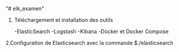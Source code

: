 "# elk_examen" 


1. Téléchargement et installation des outils

   -ElasticSearch
   -Logstash
   -Kibana
   -Docker et Docker Compose 
   
2.Configuration de Elasticsearch avec la commande $./elasticsearch
